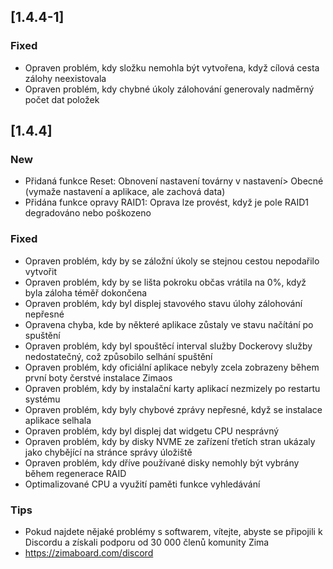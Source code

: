 ## [1.4.4-1]
### Fixed
- Opraven problém, kdy složku nemohla být vytvořena, když cílová cesta zálohy neexistovala
- Opraven problém, kdy chybné úkoly zálohování generovaly nadměrný počet dat položek
## [1.4.4]
### New
- Přidaná funkce Reset: Obnovení nastavení továrny v nastavení> Obecné (vymaže nastavení a aplikace, ale zachová data)
- Přidána funkce opravy RAID1: Oprava lze provést, když je pole RAID1 degradováno nebo poškozeno
### Fixed
- Opraven problém, kdy by se záložní úkoly se stejnou cestou nepodařilo vytvořit
- Opraven problém, kdy by se lišta pokroku občas vrátila na 0%, když byla záloha téměř dokončena
- Opraven problém, kdy byl displej stavového stavu úlohy zálohování nepřesné
- Opravena chyba, kde by některé aplikace zůstaly ve stavu načítání po spuštění
- Opraven problém, kdy byl spouštěcí interval služby Dockerovy služby nedostatečný, což způsobilo selhání spuštění
- Opraven problém, kdy oficiální aplikace nebyly zcela zobrazeny během první boty čerstvé instalace Zimaos
- Opraven problém, kdy by instalační karty aplikací nezmizely po restartu systému
- Opraven problém, kdy byly chybové zprávy nepřesné, když se instalace aplikace selhala
- Opraven problém, kdy byl displej dat widgetu CPU nesprávný
- Opraven problém, kdy by disky NVME ze zařízení třetích stran ukázaly jako chybějící na stránce správy úložiště
- Opraven problém, kdy dříve používané disky nemohly být vybrány během regenerace RAID
- Optimalizované CPU a využití paměti funkce vyhledávání
### Tips
- Pokud najdete nějaké problémy s softwarem, vítejte, abyste se připojili k Discordu a získali podporu od 30 000 členů komunity Zima
- <a href = "https://zimaboard.com/discord" Target = "_ Blank" Style = "Color: Blue"> https://zimaboard.com/discord </a>
